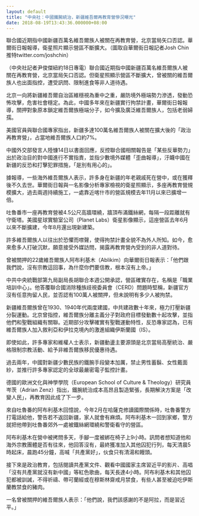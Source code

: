 ```yaml
---
layout: default
title: "中央社：中國鐵腕統治，新疆維吾爾再教育營慘況曝光"
date: 2018-08-19T13:43:36.000000+08:00
---
```



聯合國近期指中國新疆百萬名維吾爾族人被關在再教育營，北京當局矢口否認。華爾街日報報導，衛星照片顯示營區不斷擴大。（圖取自華爾街日報記者Josh Chin推特twitter.com/joshchin）

（中央社記者尹俊傑紐約18日專電）聯合國近期指中國新疆百萬名維吾爾族人被關在再教育營，北京當局矢口否認。但衛星照顯示營區不斷擴大，曾被關的維吾爾族人也出面指控，遭受訊問、限制進食等非人道待遇。

北京一向將新疆維吾爾自治區維穩視為重中之重，嚴防境外極端勢力滲透，發動恐怖攻擊，危害社會穩定。為此，中國多年來在新疆實行拘禁計畫，華爾街日報報導，關押對象原本鎖定維吾爾族極端分子，如今擴及廣泛維吾爾族人，包括老弱婦孺。

美國官員與聯合國專家指出，新疆多達100萬名維吾爾族人被關在擴大後的「政治再教育營」，占當地維吾爾族人口約7%。

中國外交部發言人陸慷14日以書面回應，反控聯合國相關報告是「某些反華勢力」出於政治目的對中國進行不實指責，並指少數境外媒體「歪曲報導」，汙衊中國在新疆的反恐和打擊犯罪措施，「是別有用心的」。

據報導，一些海外維吾爾族人表示，許多身在新疆的年老親戚死在營中，或在獲釋後不久去世。華爾街日報與一名影像分析專家檢視的衛星照顯示，多座再教育營規模擴大，過去兩週持續施工，一處靠近喀什市的營區規模去年11月以來已擴增一倍。

吐魯番市一座再教育營被4.5公尺高牆環繞，牆頂布滿鐵絲網，每隔一段距離就有守衛塔。美國星球實驗室公司（Planet Labs）衛星影像顯示，這座營區去年6月以來不斷擴建，今年8月還出現新建築。

許多維吾爾族人以往出於恐懼而噤聲，使得拘禁計畫全貌不為外人所知。如今，愈來愈多人打破沉默，願意接受外媒訪問，揭露再教育營內受到的非人道對待。

曾被關押的22歲維吾爾族人阿布利基木（Ablikim）向華爾街日報表示：「他們跟我們說，沒有宗教這回事，為什麼你們要信教，根本沒有上帝。」

中共中央統戰部第九局副局長胡聯合本週公開承認，營區確實存在，名稱是「職業培訓中心」。他答覆聯合國消除種族歧視委員會（CERD）問題時堅稱，新疆官方沒有任意拘留人民，並否認有100萬人被關押，但未說明有多少人被拘禁。

新疆維吾爾族曾在1930、1940年代兩度建國，中共建政數十年來，極力打壓新疆分裂運動。北京曾指控，維吾爾族分離主義分子對政府目標發動數十起攻擊，並指他們和聖戰組織有關聯。近期部分攻擊確實有聖戰運動特性，反恐專家認為，已有維吾爾族人加入敘利亞和伊拉克境內的激進組織伊斯蘭國（IS）。

即使如此，許多專家和維權人士表示，新疆動盪主要源頭是北京當局高壓統治、嚴格限制宗教活動、給予非維吾爾族移民優惠待遇。

過去兩年，中國對新疆少數民族的鐵腕手段變本加厲，禁止男性蓄鬍、女性戴面紗，並推行許多專家認定的全球最嚴密電子監控計畫。

德國的歐洲文化與神學學院（European School of Culture & Theology）研究員岑茨（Adrian Zenz）指出，鐵腕統治成本高昂且製造緊張，長期解決方案是「改變人民」，再教育因此成了下一步。

來自吐魯番的阿布利基木回憶說，今年2月在哈薩克修讀國際關係時，吐魯番警方打電話給他，警告若不返回新疆，家人就會有麻煩。阿布利基木一回到家鄉，警方就把他帶到吐魯番郊外一處被鐵絲網環繞和警衛看守的營區。

阿布利基木在營中被拷問多天，手腳一度被綁在椅子上9小時。訊問者想知道他和海外宗教團體是否有往來，他回答沒有，最終獲准加入其他囚犯行列，每天清晨5時起床，晨跑45分鐘，高喊「共產黨好」，伙食只有清湯和饅頭。

接下來是政治教育，包括閱讀共產黨文件、觀看中國國家主席習近平的影片、高唱「沒有共產黨就沒有新中國」等紅色歌曲，每天長達4小時。阿布利基木和其他囚犯都被訓誡，不得祈禱、帶可蘭經或在穆斯林齋戒月禁食，有些人甚至被迫吃伊斯蘭教禁食的豬肉。

一名曾被關押的維吾爾族人表示：「他們說，我們該感謝的不是阿拉，而是習近平。」


